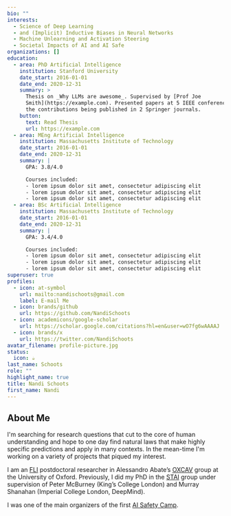 ```yaml
---
bio: ""
interests:
  - Science of Deep Learning
  - and (Implicit) Inductive Biases in Neural Networks
  - Machine Unlearning and Activation Steering
  - Societal Impacts of AI and AI Safe
organizations: []
education:
  - area: PhD Artificial Intelligence
    institution: Stanford University
    date_start: 2016-01-01
    date_end: 2020-12-31
    summary: >
      Thesis on _Why LLMs are awesome_. Supervised by [Prof Joe
      Smith](https://example.com). Presented papers at 5 IEEE conferences with
      the contributions being published in 2 Springer journals.
    button:
      text: Read Thesis
      url: https://example.com
  - area: MEng Artificial Intelligence
    institution: Massachusetts Institute of Technology
    date_start: 2016-01-01
    date_end: 2020-12-31
    summary: |
      GPA: 3.8/4.0

      Courses included:
      - lorem ipsum dolor sit amet, consectetur adipiscing elit
      - lorem ipsum dolor sit amet, consectetur adipiscing elit
      - lorem ipsum dolor sit amet, consectetur adipiscing elit
  - area: BSc Artificial Intelligence
    institution: Massachusetts Institute of Technology
    date_start: 2016-01-01
    date_end: 2020-12-31
    summary: |
      GPA: 3.4/4.0

      Courses included:
      - lorem ipsum dolor sit amet, consectetur adipiscing elit
      - lorem ipsum dolor sit amet, consectetur adipiscing elit
      - lorem ipsum dolor sit amet, consectetur adipiscing elit
superuser: true
profiles:
  - icon: at-symbol
    url: mailto:nandischoots@gmail.com
    label: E-mail Me
  - icon: brands/github
    url: https://github.com/NandiSchoots
  - icon: academicons/google-scholar
    url: https://scholar.google.com/citations?hl=en&user=wO7fg6wAAAAJ
  - icon: brands/x
    url: https://twitter.com/NandiSchoots
avatar_filename: profile-picture.jpg
status:
  icon: ☕️
last_name: Schoots
role: ""
highlight_name: true
title: Nandi Schoots
first_name: Nandi
---
```

## About Me

I'm searching for research questions that cut to the core of human understanding and hope to one day find natural laws that make highly specific predictions and apply in many contexts. In the mean-time I'm working on a variety of projects that piqued my interest.

I am an [FLI](<https://futureoflife.org/grant-program/postdoctoral-fellowships/ >) postdoctoral researcher in Alessandro Abate’s [OXCAV](https://oxcav.web.ox.ac.uk/) group at the University of Oxford. Previously, I did my PhD in the [STAI](https://safeandtrustedai.org/) group under supervision of Peter McBurney (King’s College London) and Murray Shanahan (Imperial College London, DeepMind). 

I was one of the main organizers of the first [AI Safety Camp](https://aisafety.camp/).
